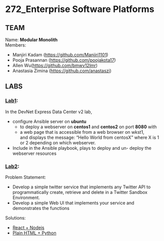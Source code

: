 # 272_Enterprise Software Platforms

## TEAM
Name: **Modular Monolith**\
Members:
* Manjiri Kadam (https://github.com/Manjiri1101)
* Pooja Prasannan (https://github.com/poojakota17)
* Allen Wu(https://github.com/bmwv12lmr)
* Anastasia Zimina (https://github.com/anastaszi)


## LABS
### [Lab1](https://github.com/anastaszi/272_enterprise/tree/master/lab1):
In the DevNet Express Data Center v2 lab,
* configure Ansible server on **ubuntu**
  * to deploy a webserver on **centos1** and **centos2** on port **8080** with
  * a web page that is accessible from a web browser on wkst1, \
  and displays the message: “Hello World from centosX” where X is 1 or 2 depending on which webserver.
* Include in the Ansible playbook, plays to deploy and un- deploy the webserver resources
### [Lab2](https://github.com/anastaszi/272_enterprise/tree/master/lab2):
Problem Statement:
* Develop a simple twitter service that implements any Twitter API to programmatically create, retrieve and delete in a Twitter Sandbox Environment.
* Develop a simple Web UI that implements your service and demonstrates the functions

Solutions:
* [React + Nodejs](https://nastya.d371pgyhkbridp.amplifyapp.com/)
* [Plain HTML + Python](https://dev.d2kvd967hupabs.amplifyapp.com/)

